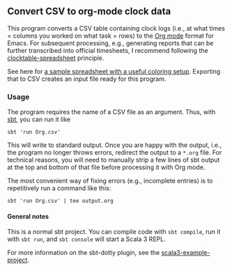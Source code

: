 ## Convert CSV to org-mode clock data

This program converts a CSV table containing clock logs (i.e., at what times = columns you worked on what task = rows) to the [Org mode](https://orgmode.org) format for Emacs.
For subsequent processing, e.g., generating reports that can be further transcribed into official timesheets, I recommend following the [clocktable-spreadsheet](https://github.com/clange/org-mode) principle.

See here for [a sample spreadsheet with a useful coloring setup](https://docs.google.com/spreadsheets/d/1aO8h8o7xVB1Rz_r4bL6rBATCjl_2OOMCxjP8Td2fwAo/edit?usp=sharing).  Exporting that to CSV creates an input file ready for this program.

### Usage

The program requires the name of a CSV file as an argument.  Thus, with [sbt](https://www.scala-sbt.org/), you can run it like

```
sbt 'run Org.csv'
```

This will write to standard output.  Once you are happy with the output, i.e., the program no longer throws errors, redirect the output to a `*.org` file.  For technical reasons, you will need to manually strip a few lines of sbt output at the top and bottom of that file before processing it with Org mode.

The most convenient way of fixing errors (e.g., incomplete entries) is to repetitively run a command like this:

```
sbt 'run Org.csv' | tee output.org
```

#### General notes

This is a normal sbt project. You can compile code with `sbt compile`, run it with `sbt run`, and `sbt console` will start a Scala 3 REPL.

For more information on the sbt-dotty plugin, see the
[scala3-example-project](https://github.com/scala/scala3-example-project/blob/main/README.md).
